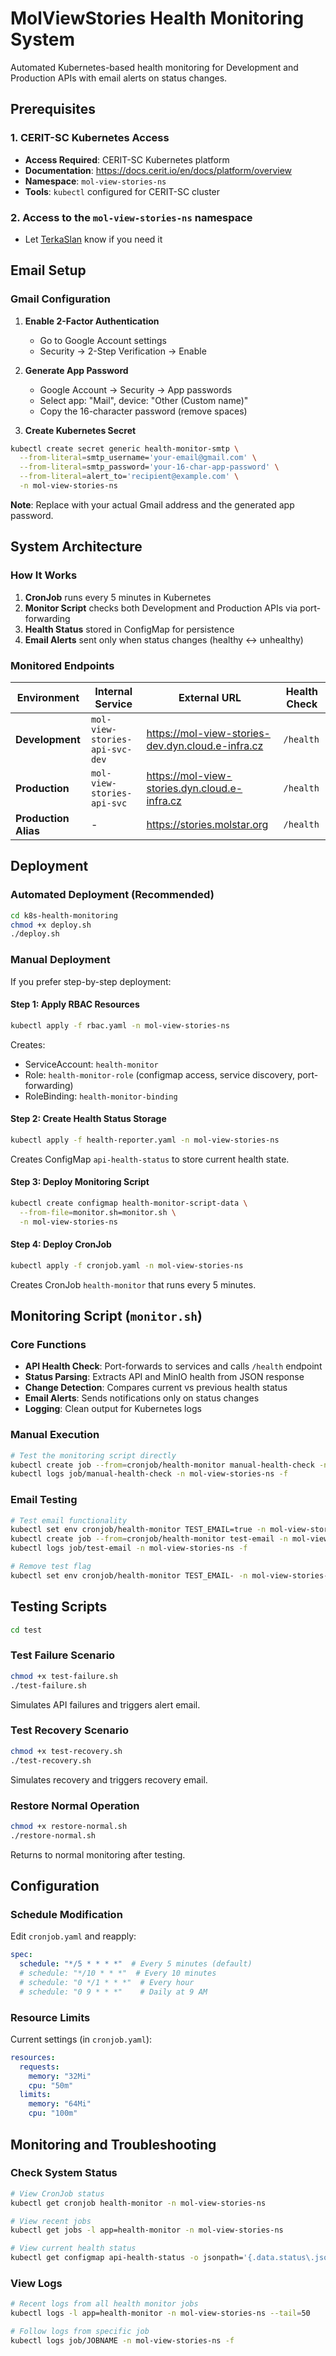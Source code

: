 # MolViewStories Health Monitoring System

Automated Kubernetes-based health monitoring for Development and Production APIs with email alerts on status changes.

## Prerequisites

### 1. CERIT-SC Kubernetes Access
- **Access Required**: CERIT-SC Kubernetes platform
- **Documentation**: https://docs.cerit.io/en/docs/platform/overview
- **Namespace**: `mol-view-stories-ns`
- **Tools**: `kubectl` configured for CERIT-SC cluster

### 2. Access to the `mol-view-stories-ns` namespace
  - Let [TerkaSlan](https://github.com/TerkaSlan) know if you need it

## Email Setup

### Gmail Configuration
1. **Enable 2-Factor Authentication**
   - Go to Google Account settings
   - Security → 2-Step Verification → Enable

2. **Generate App Password**
   - Google Account → Security → App passwords
   - Select app: "Mail", device: "Other (Custom name)"
   - Copy the 16-character password (remove spaces)

3. **Create Kubernetes Secret**
```bash
kubectl create secret generic health-monitor-smtp \
  --from-literal=smtp_username='your-email@gmail.com' \
  --from-literal=smtp_password='your-16-char-app-password' \
  --from-literal=alert_to='recipient@example.com' \
  -n mol-view-stories-ns
```

**Note**: Replace with your actual Gmail address and the generated app password.

## System Architecture

### How It Works
1. **CronJob** runs every 5 minutes in Kubernetes
2. **Monitor Script** checks both Development and Production APIs via port-forwarding
3. **Health Status** stored in ConfigMap for persistence
4. **Email Alerts** sent only when status changes (healthy ↔ unhealthy)

### Monitored Endpoints
| Environment | Internal Service | External URL | Health Check |
|-------------|------------------|--------------|--------------|
| **Development** | `mol-view-stories-api-svc-dev` | https://mol-view-stories-dev.dyn.cloud.e-infra.cz | `/health` |
| **Production** | `mol-view-stories-api-svc` | https://mol-view-stories.dyn.cloud.e-infra.cz | `/health` |
| **Production Alias** | - | https://stories.molstar.org | `/health` |

## Deployment

### Automated Deployment (Recommended)
```bash
cd k8s-health-monitoring
chmod +x deploy.sh
./deploy.sh
```

### Manual Deployment
If you prefer step-by-step deployment:

#### Step 1: Apply RBAC Resources
```bash
kubectl apply -f rbac.yaml -n mol-view-stories-ns
```
Creates:
- ServiceAccount: `health-monitor`
- Role: `health-monitor-role` (configmap access, service discovery, port-forwarding)
- RoleBinding: `health-monitor-binding`

#### Step 2: Create Health Status Storage
```bash
kubectl apply -f health-reporter.yaml -n mol-view-stories-ns
```
Creates ConfigMap `api-health-status` to store current health state.

#### Step 3: Deploy Monitoring Script
```bash
kubectl create configmap health-monitor-script-data \
  --from-file=monitor.sh=monitor.sh \
  -n mol-view-stories-ns
```

#### Step 4: Deploy CronJob
```bash
kubectl apply -f cronjob.yaml -n mol-view-stories-ns
```
Creates CronJob `health-monitor` that runs every 5 minutes.

## Monitoring Script (`monitor.sh`)

### Core Functions
- **API Health Check**: Port-forwards to services and calls `/health` endpoint
- **Status Parsing**: Extracts API and MinIO health from JSON response
- **Change Detection**: Compares current vs previous health status
- **Email Alerts**: Sends notifications only on status changes
- **Logging**: Clean output for Kubernetes logs

### Manual Execution
```bash
# Test the monitoring script directly
kubectl create job --from=cronjob/health-monitor manual-health-check -n mol-view-stories-ns
kubectl logs job/manual-health-check -n mol-view-stories-ns -f
```

### Email Testing
```bash
# Test email functionality
kubectl set env cronjob/health-monitor TEST_EMAIL=true -n mol-view-stories-ns
kubectl create job --from=cronjob/health-monitor test-email -n mol-view-stories-ns
kubectl logs job/test-email -n mol-view-stories-ns -f

# Remove test flag
kubectl set env cronjob/health-monitor TEST_EMAIL- -n mol-view-stories-ns
```

## Testing Scripts

```bash
cd test
```

### Test Failure Scenario
```bash
chmod +x test-failure.sh
./test-failure.sh
```
Simulates API failures and triggers alert email.

### Test Recovery Scenario
```bash
chmod +x test-recovery.sh
./test-recovery.sh
```
Simulates recovery and triggers recovery email.

### Restore Normal Operation
```bash
chmod +x restore-normal.sh
./restore-normal.sh
```
Returns to normal monitoring after testing.

## Configuration

### Schedule Modification
Edit `cronjob.yaml` and reapply:
```yaml
spec:
  schedule: "*/5 * * * *"  # Every 5 minutes (default)
  # schedule: "*/10 * * *"  # Every 10 minutes
  # schedule: "0 */1 * * *"  # Every hour
  # schedule: "0 9 * * *"    # Daily at 9 AM
```

### Resource Limits
Current settings (in `cronjob.yaml`):
```yaml
resources:
  requests:
    memory: "32Mi"
    cpu: "50m"
  limits:
    memory: "64Mi"
    cpu: "100m"
```

## Monitoring and Troubleshooting

### Check System Status
```bash
# View CronJob status
kubectl get cronjob health-monitor -n mol-view-stories-ns

# View recent jobs
kubectl get jobs -l app=health-monitor -n mol-view-stories-ns

# View current health status
kubectl get configmap api-health-status -o jsonpath='{.data.status\.json}' -n mol-view-stories-ns | jq
```

### View Logs
```bash
# Recent logs from all health monitor jobs
kubectl logs -l app=health-monitor -n mol-view-stories-ns --tail=50

# Follow logs from specific job
kubectl logs job/JOBNAME -n mol-view-stories-ns -f
```